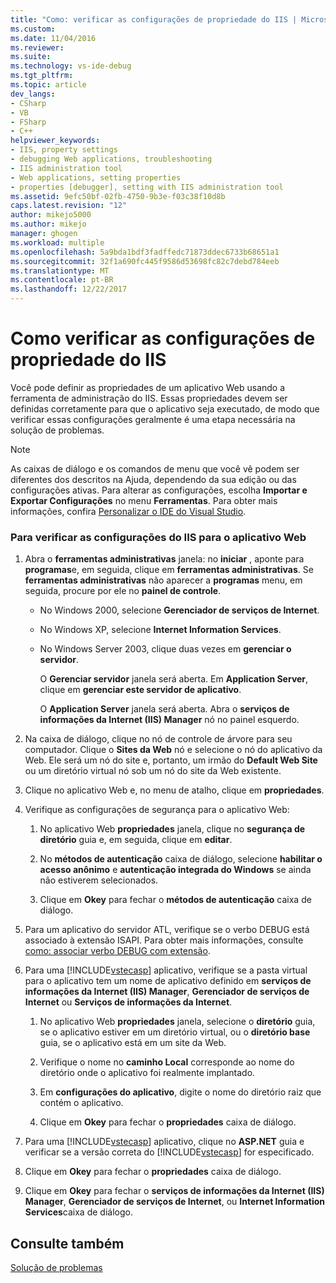 ```yaml
---
title: "Como: verificar as configurações de propriedade do IIS | Microsoft Docs"
ms.custom: 
ms.date: 11/04/2016
ms.reviewer: 
ms.suite: 
ms.technology: vs-ide-debug
ms.tgt_pltfrm: 
ms.topic: article
dev_langs:
- CSharp
- VB
- FSharp
- C++
helpviewer_keywords:
- IIS, property settings
- debugging Web applications, troubleshooting
- IIS administration tool
- Web applications, setting properties
- properties [debugger], setting with IIS administration tool
ms.assetid: 9efc50bf-02fb-4750-9b3e-f03c38f10d8b
caps.latest.revision: "12"
author: mikejo5000
ms.author: mikejo
manager: ghogen
ms.workload: multiple
ms.openlocfilehash: 5a9bda1bdf3fadffedc71873ddec6733b68651a1
ms.sourcegitcommit: 32f1a690fc445f9586d53698fc82c7debd784eeb
ms.translationtype: MT
ms.contentlocale: pt-BR
ms.lasthandoff: 12/22/2017
---
```

# <a name="how-to-verify-iis-property-settings"></a>Como verificar as configurações de propriedade do IIS
Você pode definir as propriedades de um aplicativo Web usando a ferramenta de administração do IIS. Essas propriedades devem ser definidas corretamente para que o aplicativo seja executado, de modo que verificar essas configurações geralmente é uma etapa necessária na solução de problemas.  
  
> [!NOTE]
>  As caixas de diálogo e os comandos de menu que você vê podem ser diferentes dos descritos na Ajuda, dependendo da sua edição ou das configurações ativas. Para alterar as configurações, escolha **Importar e Exportar Configurações** no menu **Ferramentas**. Para obter mais informações, confira [Personalizar o IDE do Visual Studio](../ide/personalizing-the-visual-studio-ide.md).  
  
### <a name="to-check-iis-settings-for-the-web-application"></a>Para verificar as configurações do IIS para o aplicativo Web  
  
1.  Abra o **ferramentas administrativas** janela: no **iniciar** , aponte para **programas**e, em seguida, clique em **ferramentas administrativas**. Se **ferramentas administrativas** não aparecer a **programas** menu, em seguida, procure por ele no **painel de controle**.  
  
    -   No Windows 2000, selecione **Gerenciador de serviços de Internet**.  
  
    -   No Windows XP, selecione **Internet Information Services**.  
  
    -   No Windows Server 2003, clique duas vezes em **gerenciar o servidor**.  
  
         O **Gerenciar servidor** janela será aberta. Em **Application Server**, clique em **gerenciar este servidor de aplicativo**.  
  
         O **Application Server** janela será aberta. Abra o **serviços de informações da Internet (IIS) Manager** nó no painel esquerdo.  
  
2.  Na caixa de diálogo, clique no nó de controle de árvore para seu computador. Clique o **Sites da Web** nó e selecione o nó do aplicativo da Web. Ele será um nó do site e, portanto, um irmão do **Default Web Site** ou um diretório virtual nó sob um nó do site da Web existente.  
  
3.  Clique no aplicativo Web e, no menu de atalho, clique em **propriedades**.  
  
4.  Verifique as configurações de segurança para o aplicativo Web:  
  
    1.  No aplicativo Web **propriedades** janela, clique no **segurança de diretório** guia e, em seguida, clique em **editar**.  
  
    2.  No **métodos de autenticação** caixa de diálogo, selecione **habilitar o acesso anônimo** e **autenticação integrada do Windows** se ainda não estiverem selecionados.  
  
    3.  Clique em **Okey** para fechar o **métodos de autenticação** caixa de diálogo.  
  
5.  Para um aplicativo do servidor ATL, verifique se o verbo DEBUG está associado à extensão ISAPI. Para obter mais informações, consulte [como: associar verbo DEBUG com extensão](http://msdn.microsoft.com/en-us/50d261d3-4bd4-41c0-b44e-3591086f121e).  
  
6.  Para uma [!INCLUDE[vstecasp](../code-quality/includes/vstecasp_md.md)] aplicativo, verifique se a pasta virtual para o aplicativo tem um nome de aplicativo definido em **serviços de informações da Internet (IIS) Manager**, **Gerenciador de serviços de Internet** ou  **Serviços de informações da Internet**.  
  
    1.  No aplicativo Web **propriedades** janela, selecione o **diretório** guia, se o aplicativo estiver em um diretório virtual, ou o **diretório base** guia, se o aplicativo está em um site da Web.  
  
    2.  Verifique o nome no **caminho Local** corresponde ao nome do diretório onde o aplicativo foi realmente implantado.  
  
    3.  Em **configurações do aplicativo**, digite o nome do diretório raiz que contém o aplicativo.  
  
    4.  Clique em **Okey** para fechar o **propriedades** caixa de diálogo.  
  
7.  Para uma [!INCLUDE[vstecasp](../code-quality/includes/vstecasp_md.md)] aplicativo, clique no **ASP.NET** guia e verificar se a versão correta do [!INCLUDE[vstecasp](../code-quality/includes/vstecasp_md.md)] for especificado.  
  
8.  Clique em **Okey** para fechar o **propriedades** caixa de diálogo.  
  
9. Clique em **Okey** para fechar o **serviços de informações da Internet (IIS) Manager**, **Gerenciador de serviços de Internet**, ou **Internet Information Services**caixa de diálogo.  
  
## <a name="see-also"></a>Consulte também  
 [Solução de problemas](../debugger/debugging-web-applications-troubleshooting.md)